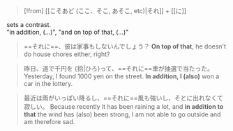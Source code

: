 >[!from] [[こそあど (ここ、そこ, あそこ, etc)|それ]] + [[に]]

sets a contrast.  
"in addition, (...)", "and on top of that, (...)"

>==それに==、彼は家事もしないんでしょう？
>**On top of that**, he doesn't do house chores either, right?

>昨日、道で千円を {拾|ひろ}って、==それに==車が抽選で当たった。
>Yesterday, I found 1000 yen on the street. **In addition, I (also)** won a car in the lottery.

>最近は雨がいっぱい降るし、==それに==風も強いし、そとに出れなくて寂しい。
>Because recently it has been raining a lot, and **in addition to that** the wind has (also) been strong, I am not able to go outside and am therefore sad.